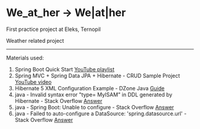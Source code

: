 # We_at_her -> We|at|her
First practice project at Eleks, Ternopil

Weather related project

---
Materials used:
1. Spring Boot Quick Start [YouTube playlist](https://www.youtube.com/playlist?list=PLqq-6Pq4lTTbx8p2oCgcAQGQyqN8XeA1x)
1. Spring MVC + Spring Data JPA + Hibernate - CRUD Sample Project [YouTube video](https://www.youtube.com/watch?reload=9&v=JfeCmn8NT88) 
1. Hibernate 5 XML Configuration Example - DZone Java [Guide](https://dzone.com/articles/hibernate-5-xml-configuration-example)
1. java - Invalid syntax error "type= MyISAM" in DDL generated by Hibernate - Stack Overflow [Answer](https://stackoverflow.com/questions/43716068/invalid-syntax-error-type-myisam-in-ddl-generated-by-hibernate)
1. java - Spring Boot: Unable to configure - Stack Overflow [Answer](https://stackoverflow.com/a/33987708/7450890)
1. java - Failed to auto-configure a DataSource: 'spring.datasource.url' - Stack Overflow [Answer](https://stackoverflow.com/a/50080306/7450890)


